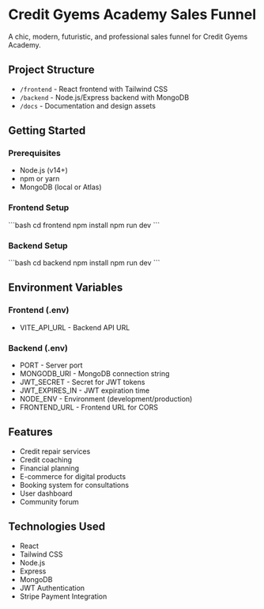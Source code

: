 # Credit Gyems Academy Sales Funnel

A chic, modern, futuristic, and professional sales funnel for Credit Gyems Academy.

## Project Structure

- `/frontend` - React frontend with Tailwind CSS
- `/backend` - Node.js/Express backend with MongoDB
- `/docs` - Documentation and design assets

## Getting Started

### Prerequisites

- Node.js (v14+)
- npm or yarn
- MongoDB (local or Atlas)

### Frontend Setup

\`\`\`bash
cd frontend
npm install
npm run dev
\`\`\`

### Backend Setup

\`\`\`bash
cd backend
npm install
npm run dev
\`\`\`

## Environment Variables

### Frontend (.env)

- VITE_API_URL - Backend API URL

### Backend (.env)

- PORT - Server port
- MONGODB_URI - MongoDB connection string
- JWT_SECRET - Secret for JWT tokens
- JWT_EXPIRES_IN - JWT expiration time
- NODE_ENV - Environment (development/production)
- FRONTEND_URL - Frontend URL for CORS

## Features

- Credit repair services
- Credit coaching
- Financial planning
- E-commerce for digital products
- Booking system for consultations
- User dashboard
- Community forum

## Technologies Used

- React
- Tailwind CSS
- Node.js
- Express
- MongoDB
- JWT Authentication
- Stripe Payment Integration